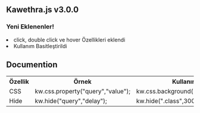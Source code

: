 <h2>Kawethra.js v3.0.0</h2>
<h3>Yeni Eklenenler!</h3>
<li>click, double click ve hover Özellikleri eklendi</li>
<li>Kullanım Basitleştirildi</li>
<h2>Documention</h2>
<table style='width:100%'>
 <tr>
   <th>Özellik</th>
   <th>Örnek</th>
   <th>Kullanım</th>
 </tr>
 <tr>
   <td>CSS</td>
   <td>kw.css.property("query","value");</td>
   <td>kw.css.background("body","red");</td>
 </tr>
 <tr>
   <td>Hide</td>
   <td>kw.hide("query","delay");</td>
   <td>kw.hide(".class",3000);</td>
 </tr>
</table>

